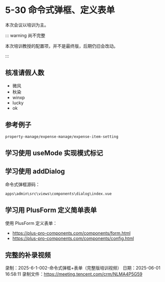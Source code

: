 # 5-30 命令式弹框、定义表单

本次会议以培训为主。

::: warning 尚不完整

本次培训教授的配置项，并不是最终版，后期仍旧会改动。

:::

## 核准请假人数

- 微风
- 秋染
- winxp
- lucky
- ok

## 参考例子

`property-manage/expense-manage/expense-item-setting`

## 学习使用 useMode 实现模式标记

## 学习使用 addDialog

命令式弹框源码：

`apps\admin\src\views\components\dialog\index.vue`

## 学习用 PlusForm 定义简单表单

使用 PlusForm 定义表单：

- https://plus-pro-components.com/components/form.html
- https://plus-pro-components.com/components/config.html

## 完整的补录视频

录制：2025-6-1-002-命令式弹框+表单（完整版培训视频）
日期：2025-06-01 16:58:11
录制文件：https://meeting.tencent.com/crm/NLMA4P5G59
